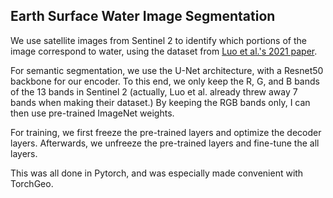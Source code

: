 ## Earth Surface Water Image Segmentation

We use satellite images from Sentinel 2 to identify which portions of the image correspond to water, using the dataset from [Luo et al.'s 2021 paper](https://www.sciencedirect.com/science/article/pii/S0303243421001793). 

For semantic segmentation, we use the U-Net architecture, with a Resnet50 backbone for our encoder. To this end, we only keep the R, G, and B bands of the 13 bands in Sentinel 2 (actually, Luo et al. already threw away 7 bands when making their dataset.)
By keeping the RGB bands only, I can then use pre-trained ImageNet weights.

For training, we first freeze the pre-trained layers and optimize the decoder layers. Afterwards, we unfreeze the pre-trained layers and fine-tune the all layers.

This was all done in Pytorch, and was especially made convenient with TorchGeo.
